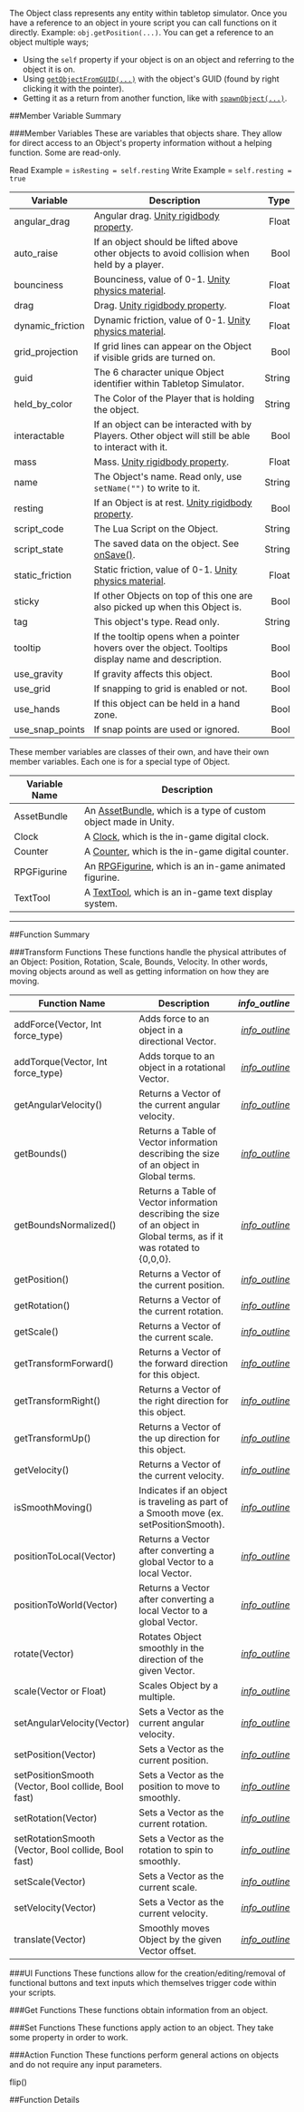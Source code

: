 The Object class represents any entity within tabletop simulator. Once you have a reference to an object in youre script you can call functions on it directly. Example: `obj.getPosition(...)`. You can get a reference to an object multiple ways;

* Using the `self` property if your object is on an object and referring to the object it is on.
* Using [`getObjectFromGUID(...)`](base#getobjectfromguid) with the object's GUID (found by right clicking it with the pointer).
* Getting it as a return from another function, like with [`spawnObject(...)`](base#spawnobject).

##Member Variable Summary

###Member Variables
These are variables that objects share. They allow for direct access to an Object's property information without a helping function. Some are read-only.

Read Example = `isResting = self.resting` Write Example = `self.resting = true`

Variable | Description | Type
-- | -- | --:
angular_drag | Angular drag. [Unity rigidbody property](https://docs.unity3d.com/Manual/class-Rigidbody.html). | Float
auto_raise | If an object should be lifted above other objects to avoid collision when held by a player. | Bool
bounciness | Bounciness, value of 0-1. [Unity physics material](https://docs.unity3d.com/Manual/class-PhysicMaterial.html). | Float
drag | Drag. [Unity rigidbody property](https://docs.unity3d.com/Manual/class-Rigidbody.html). | Float
dynamic_friction | Dynamic friction, value of 0-1. [Unity physics material](https://docs.unity3d.com/Manual/class-PhysicMaterial.html). | Float
grid_projection | If grid lines can appear on the Object if visible grids are turned on. | Bool
guid | The 6 character unique Object identifier within Tabletop Simulator. | String
held_by_color | The Color of the Player that is holding the object. | String
interactable | If an object can be interacted with by Players. Other object will still be able to interact with it. | Bool
mass | Mass. [Unity rigidbody property](https://docs.unity3d.com/Manual/class-Rigidbody.html). | Float
name | The Object's name. Read only, use `setName("")` to write to it. | String
resting | If an Object is at rest. [Unity rigidbody property](https://docs.unity3d.com/412/Documentation/Components/RigidbodySleeping.html). | Bool
script_code | The Lua Script on the Object. | String
script_state | The saved data on the object. See [onSave()](event#onsave). | String
static_friction | Static friction, value of 0-1. [Unity physics material](https://docs.unity3d.com/Manual/class-PhysicMaterial.html). | Float
sticky | If other Objects on top of this one are also picked up when this Object is. | Bool
tag | This object's type. Read only. | String
tooltip | If the tooltip opens when a pointer hovers over the object. Tooltips display name and description. | Bool
use_gravity | If gravity affects this object. | Bool
use_grid | If snapping to grid is enabled or not. | Bool
use_hands | If this object can be held in a hand zone. | Bool
use_snap_points | If snap points are used or ignored. | Bool

These member variables are classes of their own, and have their own member variables. Each one is for a special type of Object.

Variable Name | Description
-- | --
AssetBundle | An [AssetBundle](assetbundle), which is a type of custom object made in Unity.
Clock | A [Clock](clock), which is the in-game digital clock.
Counter | A [Counter](counter), which is the in-game digital counter.
RPGFigurine | An [RPGFigurine](rpgfigurine), which is an in-game animated figurine.
TextTool | A [TextTool](texttool), which is an in-game text display system.

---


##Function Summary

###Transform Functions
These functions handle the physical attributes of an Object: Position, Rotation, Scale, Bounds, Velocity. In other words, moving objects around as well as getting information on how they are moving.




Function Name | Description | <i class="material-icons" style="line-height:90%;">info_outline</i>
-- | -- | --:
addForce(Vector, Int force_type) | Adds force to an object in a directional Vector. | [<i class="material-icons" style="line-height:150%;">info_outline</i>](#addforce)
addTorque(Vector, Int force_type) | Adds torque to an object in a rotational Vector. | [<i class="material-icons" style="line-height:150%;">info_outline</i>](#addtorque)
getAngularVelocity() | Returns a Vector of the current angular velocity. | [<i class="material-icons" style="line-height:150%;">info_outline</i>](#getangularvelocity)
getBounds() | Returns a Table of Vector information describing the size of an object in Global terms. | [<i class="material-icons" style="line-height:150%;">info_outline</i>](#getbounds)
getBoundsNormalized() | Returns a Table of Vector information describing the size of an object in Global terms, as if it was rotated to {0,0,0}. | [<i class="material-icons" style="line-height:150%;">info_outline</i>](#getboundsnormalized)
getPosition() | Returns a Vector of the current position. | [<i class="material-icons" style="line-height:150%;">info_outline</i>](#getposition)
getRotation() | Returns a Vector of the current rotation. | [<i class="material-icons" style="line-height:150%;">info_outline</i>](#getrotation)
getScale() | Returns a Vector of the current scale. | [<i class="material-icons" style="line-height:150%;">info_outline</i>](#getscale)
getTransformForward() | Returns a Vector of the forward direction for this object. | [<i class="material-icons" style="line-height:150%;">info_outline</i>](#gettransformforward)
getTransformRight() | Returns a Vector of the right direction for this object. | [<i class="material-icons" style="line-height:150%;">info_outline</i>](#gettransformright)
getTransformUp() | Returns a Vector of the up direction for this object. | [<i class="material-icons" style="line-height:150%;">info_outline</i>](#gettransformup)
getVelocity() | Returns a Vector of the current velocity. | [<i class="material-icons" style="line-height:150%;">info_outline</i>](#getvelocity)
isSmoothMoving() | Indicates if an object is traveling as part of a Smooth move (ex. setPositionSmooth). | [<i class="material-icons" style="line-height:150%;">info_outline</i>](#issmoothmoving)
positionToLocal(Vector) | Returns a Vector after converting a global Vector to a local Vector. | [<i class="material-icons" style="line-height:150%;">info_outline</i>](#positiontolocal)
positionToWorld(Vector) | Returns a Vector after converting a local Vector to a global Vector. | [<i class="material-icons" style="line-height:150%;">info_outline</i>](#positiontoworld)
rotate(Vector) | Rotates Object smoothly in the direction of the given Vector. | [<i class="material-icons" style="line-height:150%;">info_outline</i>](#rotate)
scale(Vector or Float) | Scales Object by a multiple. | [<i class="material-icons" style="line-height:150%;">info_outline</i>](#scale)
setAngularVelocity(Vector) | Sets a Vector as the current angular velocity. | [<i class="material-icons" style="line-height:150%;">info_outline</i>](#setangularvelocity)
setPosition(Vector) | Sets a Vector as the current position. | [<i class="material-icons" style="line-height:150%;">info_outline</i>](#setposition)
setPositionSmooth<br>(Vector, Bool collide, Bool fast) | Sets a Vector as the position to move to smoothly. | [<i class="material-icons" style="line-height:150%;">info_outline</i>](#setpositionsmooth)
setRotation(Vector) | Sets a Vector as the current rotation. | [<i class="material-icons" style="line-height:150%;">info_outline</i>](#setrotation)
setRotationSmooth<br>(Vector, Bool collide, Bool fast) | Sets a Vector as the rotation to spin to smoothly. | [<i class="material-icons" style="line-height:150%;">info_outline</i>](#setrotationsmooth)
setScale(Vector) | Sets a Vector as the current scale. | [<i class="material-icons" style="line-height:150%;">info_outline</i>](#setscale)
setVelocity(Vector) | Sets a Vector as the current velocity. | [<i class="material-icons" style="line-height:150%;">info_outline</i>](#setvelocity)
translate(Vector) | Smoothly moves Object by the given Vector offset. | [<i class="material-icons" style="line-height:150%;">info_outline</i>](#translate)


###UI Functions
These functions allow for the creation/editing/removal of functional buttons and text inputs which themselves trigger code within your scripts.


###Get Functions
These functions obtain information from an object.


###Set Functions
These functions apply action to an object. They take some property in order to work.


###Action Function
These functions perform general actions on objects and do not require any input parameters.

flip()













##Function Details
